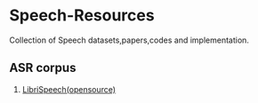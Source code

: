 # Speech-Resources
Collection of Speech datasets,papers,codes and implementation.
## ASR corpus 
1. [LibriSpeech(opensource)](http://www.openslr.org/12/)

